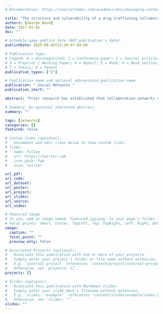 ```yaml
---
# Documentation: https://sourcethemes.com/academic/docs/managing-content/

title: "The structure and vulnerability of a drug trafficking collaboration network"
authors: [George Wood]
date: 2017-01-01
doi: ""

# Schedule page publish date (NOT publication's date).
publishDate: 2019-08-08T14:34:07-04:00

# Publication type.
# Legend: 0 = Uncategorized; 1 = Conference paper; 2 = Journal article;
# 3 = Preprint / Working Paper; 4 = Report; 5 = Book; 6 = Book section;
# 7 = Thesis; 8 = Patent
publication_types: ["2"]

# Publication name and optional abbreviated publication name.
publication: "_Social Networks_"
publication_short: ""

abstract: "Prior research has established that collaboration networks exhibit heavy-tailed degree distributions, assortative degree mixing, and large clustering coefficients. Using court record data, we assess these properties in a collaboration network among heroin traffickers. Consistent with prior research, we find an exponential degree distribution and strong local clustering. However, the traffickers mix dissortatively by degree rather than assortatively. Using a graph sampling method, we show that a consequence of dissortative mixing is that targeted vertex removals have a greater impact on the connectivity and cohesion of the trafficking network. We also note the importance of degree mixing for characterizing and identifying topological weaknesses."

# Summary. An optional shortened abstract.
summary: ""

tags: [networks]
categories: []
featured: false

# Custom links (optional).
#   Uncomment and edit lines below to show custom links.
# links:
# - name: Follow
#   url: https://twitter.com
#   icon_pack: fab
#   icon: twitter

url_pdf:
url_code:
url_dataset:
url_poster:
url_project:
url_slides:
url_source:
url_video:

# Featured image
# To use, add an image named `featured.jpg/png` to your page's folder.
# Focal points: Smart, Center, TopLeft, Top, TopRight, Left, Right, BottomLeft, Bottom, BottomRight.
image:
  caption: ""
  focal_point: ""
  preview_only: false

# Associated Projects (optional).
#   Associate this publication with one or more of your projects.
#   Simply enter your project's folder or file name without extension.
#   E.g. `internal-project` references `content/project/internal-project/index.md`.
#   Otherwise, set `projects: []`.
projects: []

# Slides (optional).
#   Associate this publication with Markdown slides.
#   Simply enter your slide deck's filename without extension.
#   E.g. `slides: "example"` references `content/slides/example/index.md`.
#   Otherwise, set `slides: ""`.
slides: ""
---
```

